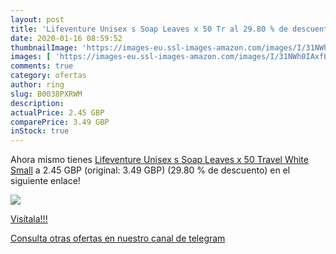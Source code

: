 ```yaml
---
layout: post
title: 'Lifeventure Unisex s Soap Leaves x 50 Tr al 29.80 % de descuento'
date: 2020-01-16 08:59:52
thumbnailImage: 'https://images-eu.ssl-images-amazon.com/images/I/31NWh0IAxfL._SL200_.jpg'
images: [ 'https://images-eu.ssl-images-amazon.com/images/I/31NWh0IAxfL._SL200_.jpg' ]
comments: true
category: ofertas
author: ring
slug: B0038PXRWM
description:
actualPrice: 2.45 GBP
comparePrice: 3.49 GBP
inStock: true
---
```


Ahora mismo tienes [Lifeventure Unisex s Soap Leaves x 50 Travel  White  Small](https://www.amazon.com/dp/B0038PXRWM/?tag=redken08-20) a 2.45 GBP (original: 3.49 GBP) (29.80 %  de descuento) en el siguiente enlace!

[![](https://images-eu.ssl-images-amazon.com/images/I/31NWh0IAxfL._SL200_.jpg)](https://www.amazon.com/dp/B0038PXRWM/?tag=redken08-20)

[Visítala!!!](https://www.amazon.com/dp/B0038PXRWM/?tag=redken08-20)

[Consulta otras ofertas en nuestro canal de telegram](https://t.me/s/ofertas25)

